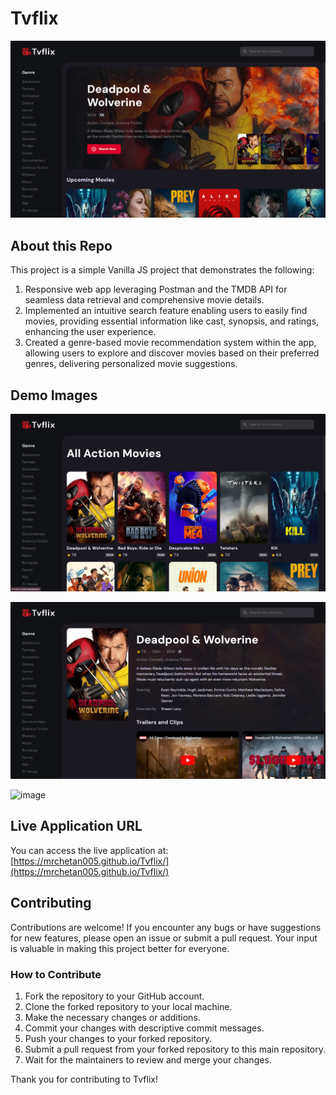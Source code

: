 # Tvflix

![Tvflix-home](https://github.com/RonitJariwala/Tvflix/blob/2c10e76ad78f228513be6423300bd6fde18feb12/assets/images/Screenshot%20(232).png)


## About this Repo

This project is a simple Vanilla JS project that demonstrates the following:

1. Responsive web app leveraging Postman and the TMDB API for seamless data retrieval and comprehensive movie details.
2. Implemented an intuitive search feature enabling users to easily find movies, providing essential information like cast, synopsis, and ratings, enhancing the user experience.
3. Created a genre-based movie recommendation system within the app, allowing users to explore and discover movies based on their preferred genres, delivering personalized movie suggestions.

## Demo Images

![Tvflix-genre](https://github.com/RonitJariwala/Tvflix/blob/2c10e76ad78f228513be6423300bd6fde18feb12/assets/images/Screenshot%20(233).png)

![image](https://github.com/RonitJariwala/Tvflix/blob/2c10e76ad78f228513be6423300bd6fde18feb12/assets/images/Screenshot%20(234).png)

![image](https://github.com/mrchetan005/Tvflix/assets/112335175/1be4c536-1ba5-4fff-8222-2cdf0ff95159)

## Live Application URL

You can access the live application at: [https://mrchetan005.github.io/Tvflix/](https://mrchetan005.github.io/Tvflix/)

## Contributing

Contributions are welcome! If you encounter any bugs or have suggestions for new features, please open an issue or submit a pull request. Your input is valuable in making this project better for everyone.

### How to Contribute

1. Fork the repository to your GitHub account.
2. Clone the forked repository to your local machine.
3. Make the necessary changes or additions.
4. Commit your changes with descriptive commit messages.
5. Push your changes to your forked repository.
6. Submit a pull request from your forked repository to this main repository.
7. Wait for the maintainers to review and merge your changes.

Thank you for contributing to Tvflix!
